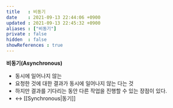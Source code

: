 ```yaml
---
title   : 비동기 
date    : 2021-09-13 22:44:06 +0900
updated : 2021-09-13 22:45:32 +0900
aliases : ["비동기"]
private : false
hidden  : false
showReferences : true
---
```

**비동기(Asynchronous)**
- 동시에 일어나지 않는 
- 요청한 것에 대한 결과가 동시에 일어나지 않는 다는 것
- 하지만 결과를 기다리는 동안 다른 작업을 진행할 수 있는 장점이 있다.
- ↔ [[Synchronous|동기]]
